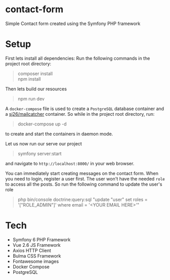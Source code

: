 # contact-form
Simple Contact form created using the Symfony PHP framework

# Setup
First lets install all dependencies:
Run the following commands in the project root directory:
> composer install<br>
> npm install <br>

Then lets build our resources
> npm run dev <br>

A `docker-compose` file is used to create a `PostgreSQL` database container and a [sj26/mailcatcher](link=https://github.com/sj26/mailcatcher) container.
So while in the project root directory, run: 

>docker-compose up -d

to create and start the containers in daemon mode.

Let us now run our serve our project

> symfony server:start

and navigate to `http://localhost:8000/` in your web browser.

You can immediately start creating messages on the contact form.
When you need to login, register a user first. The user won't have the needed `role` to access all the posts. So run the following command to update the user's role

>php bin/console doctrine:query:sql "update \"user\" set roles = '[\"ROLE_ADMIN\"]' where email = '\<YOUR EMAIL HERE\>'"


# Tech
- Symfony 6 PHP Framework
- Vue 2.6 JS Framework
- Axios HTTP Client
- Bulma CSS Framework
- Fontawesome images
- Docker Compose
- PostgreSQL